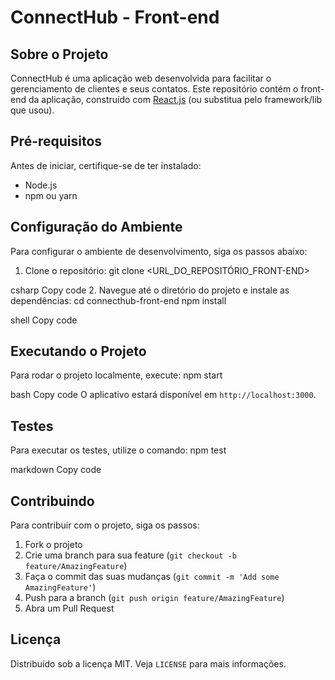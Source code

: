 # ConnectHub - Front-end

## Sobre o Projeto
ConnectHub é uma aplicação web desenvolvida para facilitar o gerenciamento de clientes e seus contatos. Este repositório contém o front-end da aplicação, construído com [React.js](https://reactjs.org/) (ou substitua pelo framework/lib que usou).

## Pré-requisitos
Antes de iniciar, certifique-se de ter instalado:
- Node.js
- npm ou yarn

## Configuração do Ambiente
Para configurar o ambiente de desenvolvimento, siga os passos abaixo:

1. Clone o repositório:
git clone <URL_DO_REPOSITÓRIO_FRONT-END>

csharp
Copy code
2. Navegue até o diretório do projeto e instale as dependências:
cd connecthub-front-end
npm install

shell
Copy code

## Executando o Projeto
Para rodar o projeto localmente, execute:
npm start

bash
Copy code
O aplicativo estará disponível em `http://localhost:3000`.

## Testes
Para executar os testes, utilize o comando:
npm test

markdown
Copy code

## Contribuindo
Para contribuir com o projeto, siga os passos:
1. Fork o projeto
2. Crie uma branch para sua feature (`git checkout -b feature/AmazingFeature`)
3. Faça o commit das suas mudanças (`git commit -m 'Add some AmazingFeature'`)
4. Push para a branch (`git push origin feature/AmazingFeature`)
5. Abra um Pull Request

## Licença
Distribuído sob a licença MIT. Veja `LICENSE` para mais informações.
